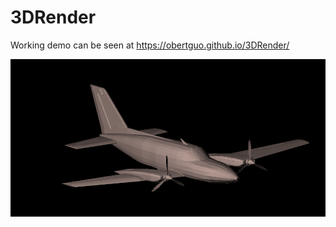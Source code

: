 # 3DRender
Working demo can be seen at https://obertguo.github.io/3DRender/

![Image](https://raw.githubusercontent.com/obertguo/3DRender/main/public/plane.png)
